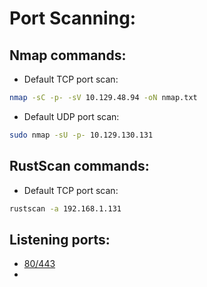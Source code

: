 # Port Scanning:
## Nmap commands:
- Default TCP port scan:
```bash
nmap -sC -p- -sV 10.129.48.94 -oN nmap.txt
```
- Default UDP port scan:
```bash
sudo nmap -sU -p- 10.129.130.131
```
## RustScan commands:
- Default TCP port scan:
```bash
rustscan -a 192.168.1.131
```
## Listening ports:
- [80/443](WebEnumeration)
- 